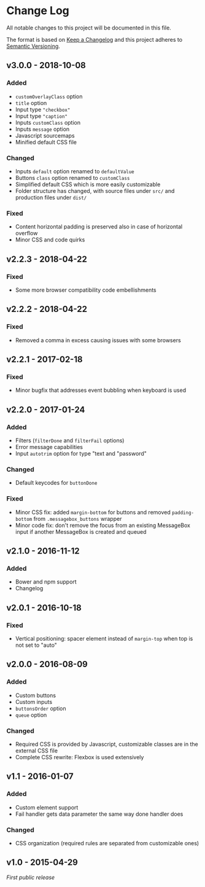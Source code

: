 # Change Log
All notable changes to this project will be documented in this file.

The format is based on [Keep a Changelog](https://keepachangelog.com/) 
and this project adheres to [Semantic Versioning](https://semver.org/).


## v3.0.0 - 2018-10-08
### Added
- `customOverlayClass` option
- `title` option
- Input type `"checkbox"`
- Input type `"caption"`
- Inputs `customClass` option
- Inputs `message` option
- Javascript sourcemaps
- Minified default CSS file

### Changed
- Inputs `default` option renamed to `defaultValue`
- Buttons `class` option renamed to `customClass`
- Simplified default CSS which is more easily customizable
- Folder structure has changed, with source files under `src/` and production files under `dist/`

### Fixed
- Content horizontal padding is preserved also in case of horizontal overflow
- Minor CSS and code quirks



## v2.2.3 - 2018-04-22
### Fixed
- Some more browser compatibility code embellishments



## v2.2.2 - 2018-04-22
### Fixed
- Removed a comma in excess causing issues with some browsers



## v2.2.1 - 2017-02-18
### Fixed
- Minor bugfix that addresses event bubbling when keyboard is used



## v2.2.0 - 2017-01-24
### Added
- Filters (`filterDone` and `filterFail` options)
- Error message capabilities
- Input `autotrim` option for type "text and "password"

### Changed
- Default keycodes for `buttonDone`

### Fixed
- Minor CSS fix: added `margin-bottom` for buttons and removed `padding-bottom` from `.messagebox_buttons` wrapper
- Minor code fix: don't remove the focus from an existing MessageBox input if another MessageBox is created and queued



## v2.1.0 - 2016-11-12
### Added
- Bower and npm support
- Changelog


## v2.0.1 - 2016-10-18
### Fixed
- Vertical positioning: spacer element instead of `margin-top` when top is not set to "auto"



## v2.0.0 - 2016-08-09
### Added
- Custom buttons
- Custom inputs
- `buttonsOrder` option
- `queue` option

### Changed
- Required CSS is provided by Javascript, customizable classes are in the external CSS file
- Complete CSS rewrite: Flexbox is used extensively



## v1.1 - 2016-01-07
### Added
- Custom element support
- Fail handler gets data parameter the same way done handler does

### Changed
- CSS organization (required rules are separated from customizable ones)



## v1.0 - 2015-04-29
*First public release*
